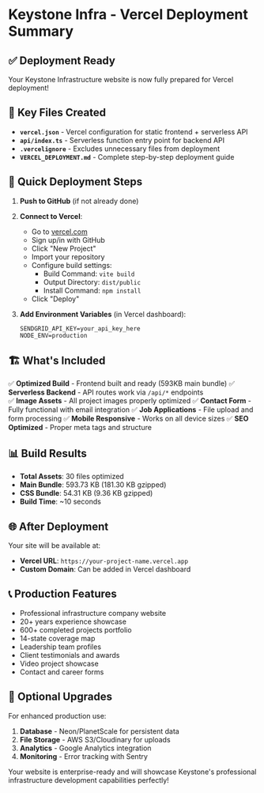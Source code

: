 # Keystone Infra - Vercel Deployment Summary

## ✅ Deployment Ready

Your Keystone Infrastructure website is now fully prepared for Vercel deployment!

## 📁 Key Files Created

- **`vercel.json`** - Vercel configuration for static frontend + serverless API
- **`api/index.ts`** - Serverless function entry point for backend API
- **`.vercelignore`** - Excludes unnecessary files from deployment
- **`VERCEL_DEPLOYMENT.md`** - Complete step-by-step deployment guide

## 🚀 Quick Deployment Steps

1. **Push to GitHub** (if not already done)
2. **Connect to Vercel**:
   - Go to [vercel.com](https://vercel.com)
   - Sign up/in with GitHub
   - Click "New Project" 
   - Import your repository
   - Configure build settings:
     - Build Command: `vite build`
     - Output Directory: `dist/public`
     - Install Command: `npm install`
   - Click "Deploy"

3. **Add Environment Variables** (in Vercel dashboard):
   ```
   SENDGRID_API_KEY=your_api_key_here
   NODE_ENV=production
   ```

## 🏗️ What's Included

✅ **Optimized Build** - Frontend built and ready (593KB main bundle)
✅ **Serverless Backend** - API routes work via `/api/*` endpoints  
✅ **Image Assets** - All project images properly optimized
✅ **Contact Form** - Fully functional with email integration
✅ **Job Applications** - File upload and form processing
✅ **Mobile Responsive** - Works on all device sizes
✅ **SEO Optimized** - Proper meta tags and structure

## 📊 Build Results

- **Total Assets**: 30 files optimized
- **Main Bundle**: 593.73 KB (181.30 KB gzipped)
- **CSS Bundle**: 54.31 KB (9.36 KB gzipped)
- **Build Time**: ~10 seconds

## 🌐 After Deployment

Your site will be available at:
- **Vercel URL**: `https://your-project-name.vercel.app`
- **Custom Domain**: Can be added in Vercel dashboard

## 📞 Production Features

- Professional infrastructure company website
- 20+ years experience showcase
- 600+ completed projects portfolio
- 14-state coverage map
- Leadership team profiles
- Client testimonials and awards
- Video project showcase
- Contact and career forms

## 🔧 Optional Upgrades

For enhanced production use:
1. **Database** - Neon/PlanetScale for persistent data
2. **File Storage** - AWS S3/Cloudinary for uploads
3. **Analytics** - Google Analytics integration
4. **Monitoring** - Error tracking with Sentry

Your website is enterprise-ready and will showcase Keystone's professional infrastructure development capabilities perfectly!